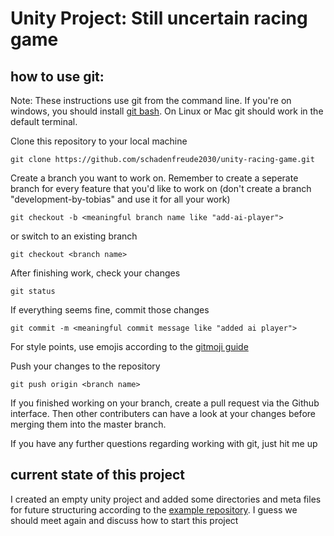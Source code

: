 # Unity Project: Still uncertain racing game

## how to use git:

Note: These instructions use git from the command line. If you're on windows,
you should install [git bash](https://gitforwindows.org/). On Linux or Mac git should work
in the default terminal.

Clone this repository to your local machine

	git clone https://github.com/schadenfreude2030/unity-racing-game.git

Create a branch you want to work on. Remember to create a seperate branch for every 
feature that you'd like to work on (don't create a branch "development-by-tobias" and use 
it for all your work)

	git checkout -b <meaningful branch name like "add-ai-player">

or switch to an existing branch
	
	git checkout <branch name>

After finishing work, check your changes

	git status

If everything seems fine, commit those changes

	git commit -m <meaningful commit message like "added ai player">

For style points, use emojis according to the [gitmoji guide](https://gitmoji.dev/)

Push your changes to the repository

	git push origin <branch name>

If you finished working on your branch, create a pull request via the Github interface. 
Then other contributers can have a look at your changes before merging them into the master branch.

If you have any further questions regarding working with git, just hit me up

## current state of this project

I created an empty unity project and added some directories and meta files for future structuring according to the
[example repository](https://github.com/Westdrive-Workgroup/Corona-Chaos). I guess we should meet again and discuss
how to start this project